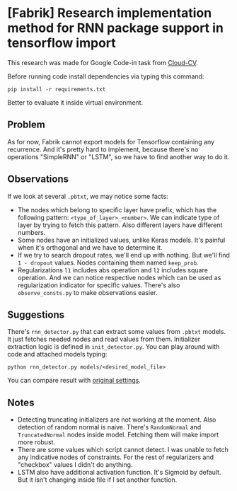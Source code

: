 # [Fabrik] Research implementation method for RNN package support in tensorflow import
This research was made for Google Code-in task from [Cloud-CV](https://cloudcv.org).

Before running code install dependencies via typing this command:
```
pip install -r requirements.txt
```
Better to evaluate it inside virtual environment.
## Problem
As for now, Fabrik cannot export models for Tensorflow containing any recurrence. And it's pretty hard to implement, because there's no operations "SimpleRNN" or "LSTM", so we have to find another way to do it.
## Observations
If we look at several `.pbtxt`, we may notice some facts:
- The nodes which belong to specific layer have prefix, which has the following pattern: `<type_of_layer>_<number>`. We can indicate type of layer by trying to fetch this pattern. Also different layers have different numbers.
- Some nodes have an initialized values, unlike Keras models. It's painful when it's orthogonal and we have to determine it.
- If we try to search dropout rates, we'll end up with nothing. But we'll find `1 - dropout` values. Nodes containing them named `keep_prob`.
- Regularizations `l1` includes abs operation and `l2` includes square operation. And we can notice respective nodes which can be used as regularization indicator for specific values.
There's also `observe_consts.py` to make observations easier.
## Suggestions
There's `rnn_detector.py` that can extract some values from `.pbtxt` models. It just fetches needed nodes and read values from them. Initializer extraction logic is defined in `init_detector.py`.
You can play around with code and attached models typing:
```
python rnn_detector.py models/<desired_model_file>
```
You can compare result with [original settings](models/models_original_settings.md).
## Notes
- Detecting truncating initializers are not working at the moment. Also detection of random normal is naive. There's `RandomNormal` and `TruncatedNormal` nodes inside model. Fetching them will make import more robust.
- There are some values which script cannot detect. I was unable to fetch any indicative nodes of constraints. For the rest of regularizers and "checkbox" values I didn't do anything.
- LSTM also have additional activation function. It's Sigmoid by default. But it isn't changing inside file if I set another function.

